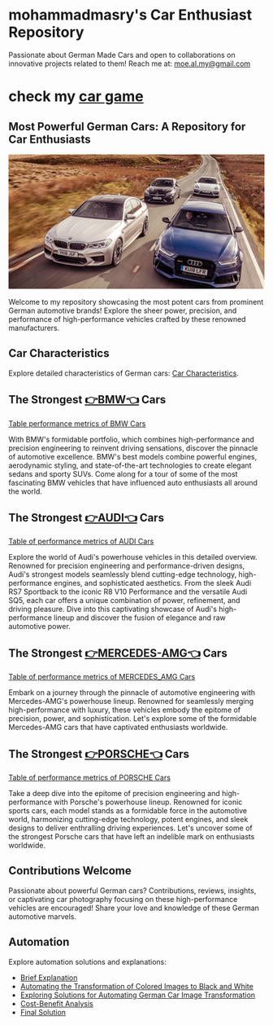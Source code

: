 
# mohammadmasry's Car Enthusiast Repository

Passionate about German Made Cars and open to collaborations on innovative projects related to them! Reach me at: [moe.al.my@gmail.com](mailto:moe.al.my@gmail.com)

# check my [car game](code(scripts)/car_game.py) 
## Most Powerful German Cars: A Repository for Car Enthusiasts

![German Cars Image](Colored_Images/PHOTO/German_Cars.jpg)

Welcome to my repository showcasing the most potent cars from prominent German automotive brands! Explore the sheer power, precision, and performance of high-performance vehicles crafted by these renowned manufacturers.

## Car Characteristics

Explore detailed characteristics of German cars: [Car Characteristics](https://23w-gbac.github.io/MOE350/code(scripts)/mod_Char_table.html).

## The Strongest [👉BMW👈](Cars_Brands/BMW.md) Cars
[Table performance metrics of BMW Cars](Cars_Characteristics/bmw_car_characteristics.md)

With BMW's formidable portfolio, which combines high-performance and precision engineering to reinvent driving sensations, discover the pinnacle of automotive excellence. BMW's best models combine powerful engines, aerodynamic styling, and state-of-the-art technologies to create elegant sedans and sporty SUVs. Come along for a tour of some of the most fascinating BMW vehicles that have influenced auto enthusiasts all around the world.

## The Strongest [👉AUDI👈](Cars_Brands/Audi.md) Cars
[Table of performance metrics of AUDI Cars](Cars_Characteristics/Audi_car_charectaristics.md)

Explore the world of Audi's powerhouse vehicles in this detailed overview. Renowned for precision engineering and performance-driven designs, Audi's strongest models seamlessly blend cutting-edge technology, high-performance engines, and sophisticated aesthetics. From the sleek Audi RS7 Sportback to the iconic R8 V10 Performance and the versatile Audi SQ5, each car offers a unique combination of power, refinement, and driving pleasure. Dive into this captivating showcase of Audi's high-performance lineup and discover the fusion of elegance and raw automotive power.

## The Strongest [👉MERCEDES-AMG👈](Cars_Brands/Mercedes.md) Cars
[Table of performance metrics of MERCEDES_AMG Cars](Cars_Characteristics/Mercedes_car_characteristics.md)

Embark on a journey through the pinnacle of automotive engineering with Mercedes-AMG's powerhouse lineup. Renowned for seamlessly merging high-performance with luxury, these vehicles embody the epitome of precision, power, and sophistication. Let's explore some of the formidable Mercedes-AMG cars that have captivated enthusiasts worldwide.

## The Strongest [👉PORSCHE👈](Cars_Brands/Porsche.md) Cars
[Table of performance metrics of PORSCHE Cars](Cars_Characteristics/Porsche_car_charactaristics.md)

Take a deep dive into the epitome of precision engineering and high-performance with Porsche's powerhouse lineup. Renowned for iconic sports cars, each model stands as a formidable force in the automotive world, harmonizing cutting-edge technology, potent engines, and sleek designs to deliver enthralling driving experiences. Let's uncover some of the strongest Porsche cars that have left an indelible mark on enthusiasts worldwide.

## Contributions Welcome

Passionate about powerful German cars? Contributions, reviews, insights, or captivating car photography focusing on these high-performance vehicles are encouraged! Share your love and knowledge of these German automotive marvels.

## Automation

Explore automation solutions and explanations:

- [Brief Explanation](Automation/Automation.md)
- [Automating the Transformation of Colored Images to Black and White](Automation/A1.md)
- [Exploring Solutions for Automating German Car Image Transformation](Automation/A2.md)
- [Cost-Benefit Analysis](Automation/A4.md)
- [Final Solution](Automation/A3.md)
